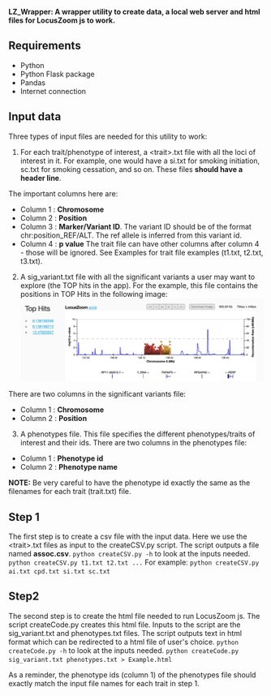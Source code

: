 **LZ_Wrapper: A wrapper utility to create data, a local web server and html files for LocusZoom js to work.**

## **Requirements**

- Python
- Python Flask package
- Pandas
- Internet connection

## **Input data**

Three types of input files are needed for this utility to work:
 
1. For each trait/phenotype of interest, a \<trait\>.txt file with all the loci of interest in it. For example, one would have a si.txt for smoking initiation, sc.txt for smoking cessation, and so on. These files **should have a header line**.

  The important columns here are:
  - Column 1 : **Chromosome**
  - Column 2 : **Position**
  - Column 3 : **Marker/Variant ID**. The variant ID should be of the format chr:position_REF/ALT. The ref allele is inferred from this variant id.
  - Column 4 : **p value**
  The trait file can have other columns after column 4 - those will be ignored.
  See Examples for trait file examples (t1.txt, t2.txt, t3.txt).
  
2. A sig_variant.txt file with all the significant variants a user may want to explore (the TOP hits in the app). For the example, this file contains the positions in TOP Hits in the following image:
 ![Alt text](/Example/TopHits.png?raw=true "Top Hits")

  There are two columns in the significant variants file:
  - Column 1 : **Chromosome**
  - Column 2 : **Position**
  
3. A phenotypes file. This file specifies the different phenotypes/traits of interest and their ids.
  There are two columns in the phenotypes file:
  - Column 1 : **Phenotype id**
  - Column 2 : **Phenotype name**
  
  **NOTE:** Be very careful to have the phenotype id exactly the same as the filenames for each trait (trait.txt) file.

## **Step 1**

The first step is to create a csv file with the input data. Here we use the \<trait\>.txt files as input to the createCSV.py script. The script outputs a file named **assoc.csv**.
`python createCSV.py -h` to look at the inputs needed. 
`python createCSV.py t1.txt t2.txt ...` 
For example: `python createCSV.py ai.txt cpd.txt si.txt sc.txt`

## **Step2**

The second step is to create the html file needed to run LocusZoom js. The script createCode.py creates this html file. Inputs to the script are the sig_variant.txt and phenotypes.txt files. The script outputs text in html format which can be redirected to a html file of user's choice.
`python createCode.py -h` to look at the inputs needed. 
`python createCode.py sig_variant.txt phenotypes.txt > Example.html`

 As a reminder, the phenotype ids (column 1) of the phenotypes file should exactly match the input file names for each trait in step 1.




